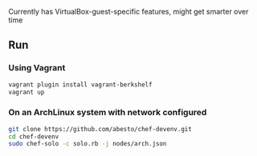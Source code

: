 Currently has VirtualBox-guest-specific features, might get smarter over time

## Run

### Using Vagrant

```sh
vagrant plugin install vagrant-berkshelf
vagrant up
```

### On an ArchLinux system with network configured

```sh
git clone https://github.com/abesto/chef-devenv.git
cd chef-devenv
sudo chef-solo -c solo.rb -j nodes/arch.json
```
